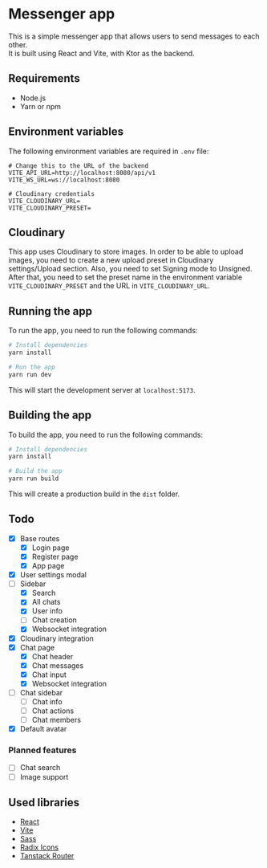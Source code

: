 # Messenger app

This is a simple messenger app that allows users to send messages to each other.  
It is built using React and Vite, with Ktor as the backend.

## Requirements

-   Node.js
-   Yarn or npm

## Environment variables

The following environment variables are required in `.env` file:

```properties
# Change this to the URL of the backend
VITE_API_URL=http://localhost:8080/api/v1
VITE_WS_URL=ws://localhost:8080

# Cloudinary credentials
VITE_CLOUDINARY_URL=
VITE_CLOUDINARY_PRESET=
```

## Cloudinary

This app uses Cloudinary to store images. In order to be able to upload images, you need to create a new upload preset in Cloudinary settings/Upload section. Also, you need to set Signing mode to Unsigned. After that, you need to set the preset name in the environment variable `VITE_CLOUDINARY_PRESET` and the URL in `VITE_CLOUDINARY_URL`.

## Running the app

To run the app, you need to run the following commands:

```bash
# Install dependencies
yarn install

# Run the app
yarn run dev
```

This will start the development server at `localhost:5173`.

## Building the app

To build the app, you need to run the following commands:

```bash
# Install dependencies
yarn install

# Build the app
yarn run build
```

This will create a production build in the `dist` folder.

## Todo

-   [x] Base routes
    -   [x] Login page
    -   [x] Register page
    -   [x] App page
-   [x] User settings modal
-   [ ] Sidebar
    -   [x] Search
    -   [x] All chats
    -   [x] User info
    -   [ ] Chat creation
    -   [x] Websocket integration
-   [x] Cloudinary integration
-   [x] Chat page
    -   [x] Chat header
    -   [x] Chat messages
    -   [x] Chat input
    -   [x] Websocket integration
-   [ ] Chat sidebar
    -   [ ] Chat info
    -   [ ] Chat actions
    -   [ ] Chat members
-   [x] Default avatar

### Planned features

-   [ ] Chat search
-   [ ] Image support

## Used libraries

-   [React](https://react.dev/)
-   [Vite](https://vitejs.dev/)
-   [Sass](https://sass-lang.com/)
-   [Radix Icons](https://www.radix-ui.com/icons/)
-   [Tanstack Router](https://tanstack.com/router/v1)
